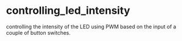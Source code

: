 # controlling_led_intensity
controlling the intensity of the LED using PWM based on the input of a couple of button switches.
